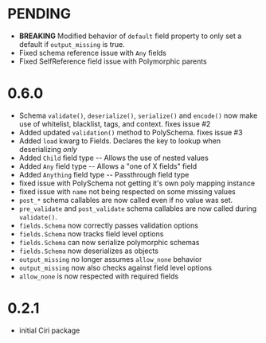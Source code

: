 # PENDING

  * **BREAKING** Modified behavior of `default` field property
    to only set a default if `output_missing` is true.
  * Fixed schema reference issue with `Any` fields
  * Fixed SelfReference field issue with Polymorphic parents


# 0.6.0

  * Schema `validate()`, `deserialize()`, `serialize()` and `encode()`
    now make use of whitelist, blacklist, tags, and context. fixes issue #2
  * Added updated `validation()` method to PolySchema. fixes issue #3
  * Added `load` kwarg to Fields. Declares the key to lookup when deserializing *only*
  * Added `Child` field type -- Allows the use of nested values
  * Added `Any` field type -- Allows a "one of X fields" field
  * Added `Anything` field type -- Passthrough field type
  * fixed issue with PolySchema not getting it's own poly mapping instance
  * fixed issue with `name` not being respected on some missing values
  * `post_*` schema callables are now called even if no
     value was set.
  * `pre_validate` and `post_validate` schema callables are now
     called during `validate()`.
  * `fields.Schema` now correctly passes validation options
  * `fields.Schema` now tracks field level options
  * `fields.Schema` can now serialize polymorphic schemas
  * `fields.Schema` now deserializes as objects
  * `output_missing` no longer assumes `allow_none` behavior
  * `output_missing` now also checks against field level options
  * `allow_none` is now respected with required fields


# 0.2.1

  * initial Ciri package
